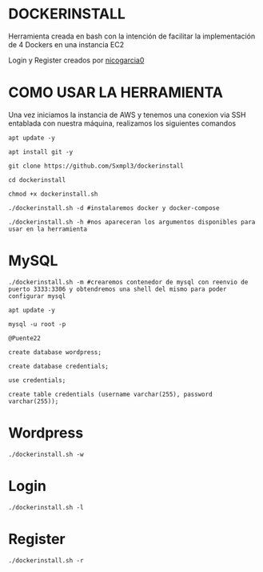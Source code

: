 # DOCKERINSTALL

Herramienta creada en bash con la intención de facilitar la implementación de 4 Dockers en una instancia EC2

Login y Register creados por [nicogarcia0](https://github.com/nicogarcia0)


# COMO USAR LA HERRAMIENTA

Una vez iniciamos la instancia de AWS y tenemos una conexion via SSH entablada con nuestra máquina, realizamos los siguientes comandos

    apt update -y
  
    apt install git -y

    git clone https://github.com/Sxmpl3/dockerinstall
  
    cd dockerinstall
  
    chmod +x dockerinstall.sh
  
    ./dockerinstall.sh -d #instalaremos docker y docker-compose
  
    ./dockerinstall.sh -h #nos apareceran los argumentos disponibles para usar en la herramienta

# MySQL

    ./dockerinstall.sh -m #crearemos contenedor de mysql con reenvio de puerto 3333:3306 y obtendremos una shell del mismo para poder configurar mysql
  
    apt update -y 
  
    mysql -u root -p
  
    @Puente22
  
    create database wordpress;
  
    create database credentials;
  
    use credentials;

    create table credentials (username varchar(255), password varchar(255));
    

# Wordpress
  
    ./dockerinstall.sh -w

    
# Login
  
    ./dockerinstall.sh -l
 
    
# Register
  
    ./dockerinstall.sh -r
  
  
  
  
